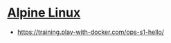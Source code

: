 
# [Alpine Linux](https://alpinelinux.org/about/)



- https://training.play-with-docker.com/ops-s1-hello/